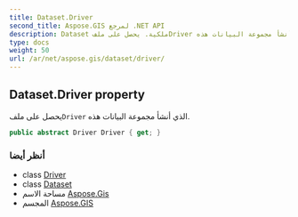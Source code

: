 ```yaml
---
title: Dataset.Driver
second_title: Aspose.GIS لمرجع .NET API
description: Dataset ملكية. يحصل على ملفDriver الذي أنشأ مجموعة البيانات هذه.
type: docs
weight: 50
url: /ar/net/aspose.gis/dataset/driver/
---
```

## Dataset.Driver property

يحصل على ملف`Driver` الذي أنشأ مجموعة البيانات هذه.

```csharp
public abstract Driver Driver { get; }
```

### أنظر أيضا

* class [Driver](../../driver/)
* class [Dataset](../)
* مساحة الاسم [Aspose.Gis](../../dataset/)
* المجسم [Aspose.GIS](../../../)


